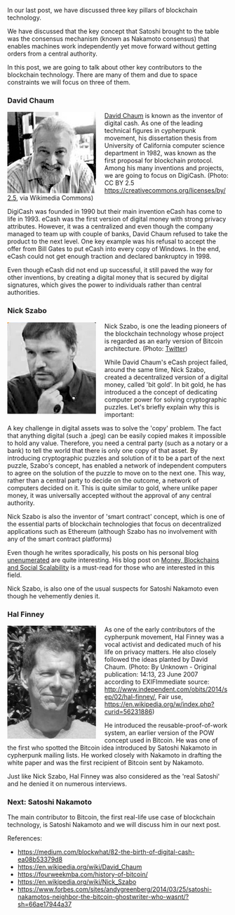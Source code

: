 In our last post, we have discussed three key pillars of blockchain technology. 


We have discussed that the key concept that Satoshi brought to the table was the consensus mechanism (known as Nakamoto consensus) that enables machines work independently yet move forward without getting orders from a central authority. 

In this post, we are going to talk about other key contributors to the blockchain technology. There are many of them and due to space constraints we will focus on three of them. 

### David Chaum
<img align="left" src="/assets/Chaum_v2.jpg" style="width:40%; padding-right:20px"> [David Chaum](https://twitter.com/chaumdotcom) is known as the inventor of digital cash. As one of the leading technical figures in cypherpunk movement, his dissertation thesis from University of California computer science department in 1982, was known as the first proposal for blockchain protocol. Among his many inventions and projects, we are going to focus on DigiCash. (Photo: CC BY 2.5 <https://creativecommons.org/licenses/by/2.5>, via Wikimedia Commons)

DigiCash was founded in 1990 but their main invention eCash has come to life in 1993. eCash was the first version of digital money with strong privacy attributes. However, it was a centralized and even though the company managed to team up with couple of banks, David Chaum refused to take the product to the next level. One key example was his refusal to accept the offer from Bill Gates to put eCash into every copy of Windows. In the end, eCash could not get enough traction and declared bankruptcy in 1998. 

Even though eCash did not end up successful, it still paved the way for other inventions, by creating a digital money that is secured by digital signatures, which gives the power to individuals rather than central authorities. 

### Nick Szabo
<img align="left" src="/assets/nick_szabo_250.jpg" style="width:40%; padding-right:20px">Nick Szabo, is one the leading pioneers of the blockchain technology whose project is regarded as an early version of Bitcoin architecture. (Photo: [Twitter](https://twitter.com/thebitcoinconf/status/1181597187400228866))

While David Chaum's eCash project failed, around the same time, Nick Szabo, created a decentralized version of a digital money, called 'bit gold'.  In bit gold, he has introduced a the concept of dedicating computer power for solving cryptographic puzzles. Let's briefly explain why this is important:

A key challenge in digital assets was to solve the 'copy' problem. The fact that anything digital (such a .jpeg) can be easily copied makes it impossible to hold any value. Therefore, you need a central party (such as a notary or a bank) to tell the world that there is only one copy of that asset. By introducing cryptographic puzzles and solution of it to be a part of the next puzzle, Szabo's concept, has enabled a network of independent computers to agree on the solution of the puzzle to move on to the next one. This way, rather than a central party to decide on the outcome, a network of computers decided on it. This is quite similar to gold, where unlike paper money, it was universally accepted without the approval of any central authority. 

Nick Szabo is also the inventor of 'smart contract' concept, which is one of the essential parts of blockchain technologies that focus on decentralized applications such as Ethereum (although Szabo has no involvement with any of the smart contract platforms) 

Even though he writes sporadically, his posts on his personal blog [unenumerated](https://unenumerated.blogspot.com/) are quite interesting. His blog post on [Money, Blockchains and Social Scalability](https://nakamotoinstitute.org/money-blockchains-and-social-scalability/) is a must-read for those who are interested in this field. 

Nick Szabo, is also one of the usual suspects for Satoshi Nakamoto even though he vehemently denies it. 

### Hal Finney

<img align="left" src="/assets/Hal_Finney_bw.jpg" style="width:40%; padding-right:20px"> As one of the early contributors of the cypherpunk movement, Hal Finney  was a vocal activist and dedicated much of his life on privacy matters. He also closely followed the ideas planted by David Chaum. (Photo: By Unknown - Original publication: 14:13, 23 June 2007 according to EXIFImmediate source: http://www.independent.com/obits/2014/sep/02/hal-finney/, Fair use, https://en.wikipedia.org/w/index.php?curid=56231886)

He introduced the reusable-proof-of-work system, an earlier version of the POW concept used in Bitcoin. He was one of the first who spotted the Bitcoin idea introduced by Satoshi Nakamoto in cypherpunk mailing lists. He worked closely with Nakamoto in drafting the white paper and was the first recipient of Bitcoin sent by Nakamoto. 

Just like Nick Szabo, Hal Finney was also considered as the 'real Satoshi' and he denied it on numerous interviews. 

### Next: Satoshi Nakamoto
The main contributor to Bitcoin, the first real-life use case of blockchain technology, is Satoshi Nakamoto and we will discuss him in our next post. 


References: 
- https://medium.com/blockwhat/82-the-birth-of-digital-cash-ea08b53379d8
- https://en.wikipedia.org/wiki/David_Chaum
- https://fourweekmba.com/history-of-bitcoin/
- https://en.wikipedia.org/wiki/Nick_Szabo
- https://www.forbes.com/sites/andygreenberg/2014/03/25/satoshi-nakamotos-neighbor-the-bitcoin-ghostwriter-who-wasnt/?sh=66ae17944a37

